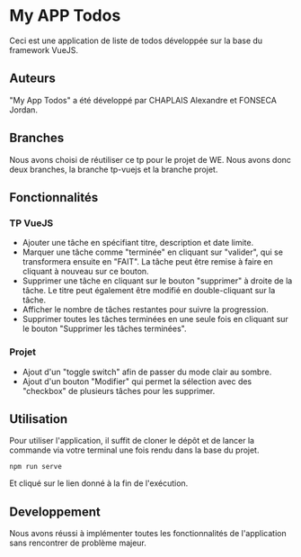 # My APP Todos

Ceci est une application de liste de todos développée sur la base du framework VueJS.

## Auteurs

"My App Todos" a été développé par CHAPLAIS Alexandre et FONSECA Jordan.

## Branches
Nous avons choisi de réutiliser ce tp pour le projet de WE. Nous avons donc deux branches, la branche tp-vuejs et la branche projet.


## Fonctionnalités

### TP VueJS

- Ajouter une tâche en spécifiant titre, description et date limite.
- Marquer une tâche comme "terminée" en cliquant sur "valider", qui se transformera ensuite en "FAIT". La tâche peut être remise à faire en cliquant à nouveau sur ce bouton.
- Supprimer une tâche en cliquant sur le bouton "supprimer" à droite de la tâche. Le titre peut également être modifié en double-cliquant sur la tâche.
- Afficher le nombre de tâches restantes pour suivre la progression.
- Supprimer toutes les tâches terminées en une seule fois en cliquant sur le bouton "Supprimer les tâches terminées".

### Projet

- Ajout d'un "toggle switch" afin de passer du mode clair au sombre.
- Ajout d'un bouton "Modifier" qui permet la sélection avec des "checkbox" de plusieurs tâches pour les supprimer.

## Utilisation

Pour utiliser l'application, il suffit de cloner le dépôt et de lancer la commande via votre terminal une fois rendu dans la base du projet.
```
npm run serve
```
Et cliqué sur le lien donné à la fin de l'exécution.

## Developpement

Nous avons réussi à implémenter toutes les fonctionnalités de l'application sans rencontrer de problème majeur.
